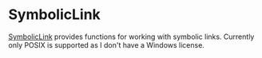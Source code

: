 # SymbolicLink

[SymbolicLink](http://hackage.haskell.org/package/symbolic-link)
provides functions for working with symbolic links. Currently only POSIX is
supported as I don't have a Windows license.
